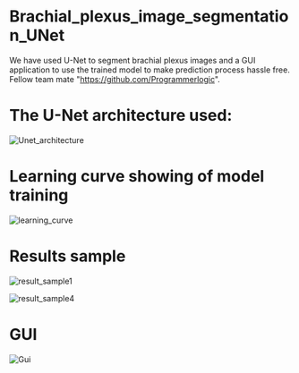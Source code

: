 # Brachial_plexus_image_segmentation_UNet
We have used U-Net to segment brachial plexus images and a GUI application to use the trained model to make prediction process hassle free.
Fellow team mate "https://github.com/Programmerlogic".
# The U-Net architecture used:
![Unet_architecture](https://github.com/Tejas1945/Brachial_plexus_image_segmentation_UNet/assets/128411813/52f46269-e33a-4550-83bd-7aee95c96d1d)

# Learning curve showing of model training
![learning_curve](https://github.com/Tejas1945/Brachial_plexus_image_segmentation_UNet/assets/128411813/889090a8-37a2-43af-acc0-a0fc7cddcf36)

# Results sample
![result_sample1](https://github.com/Tejas1945/Brachial_plexus_image_segmentation_UNet/assets/128411813/7a4c9efd-43e6-48b6-b620-e28d97ef3321)

![result_sample4](https://github.com/Tejas1945/Brachial_plexus_image_segmentation_UNet/assets/128411813/8334127b-76de-4ba3-9079-1eee75aaacf0)

# GUI
![Gui](https://github.com/Tejas1945/Brachial_plexus_image_segmentation_UNet/assets/128411813/3e2e1e3a-67e5-43d4-8432-923bd83f0486)
